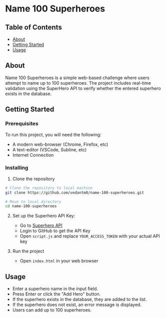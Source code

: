 # Name 100 Superheroes

## Table of Contents

- [About](#about)
- [Getting Started](#getting_started)
- [Usage](#usage)

## About <a name = "about"></a>

Name 100 Superheroes is a simple web-based challenge where users attempt to name up to 100 superheroes. The project includes real-time validation using the SuperHero API to verify whether the entered superhero exists in the database. 

## Getting Started <a name = "getting_started"></a>

### Prerequisites

To run this project, you will need the following: 

* A modern web-browser (Chrome, Firefox, etc)
* A text-editor (VSCode, Subline, etc)
* Internet Connection 

### Installing

1. Clone the repository
```bash
# Clone the repository to local machine 
git clone https://github.com/vedantm8/name-100-superheroes.git

# Move to local directory
cd name-100-superheroes
```

2. Set up the Superhero API Key:

    * Go to [Superhero API](https://superheroapi.com)
    * Login to GitHub to get the API Key
    * Open `script.js` and replace `YOUR_ACCESS_TOKEN` with your actual API key

3. Run the project 
    * Open `index.html` in your web browser


## Usage <a name = "usage"></a>

* Enter a superhero name in the input field.
* Press Enter or click the "Add Hero" button.
* If the superhero exists in the database, they are added to the list.
* If the superhero does not exist, an error message is displayed.
* Users can add up to 100 superheroes.